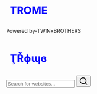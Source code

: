 # TROME
Powered by-TWINxBROTHERS
<html lang="en">
<head>
    <meta charset="UTF-8">
    <meta name="viewport" content="width=device-width, initial-scale=1.0">
    <title>My Search Engine</title>
    <script src="https://cdn.tailwindcss.com"></script>
    <link href="https://fonts.googleapis.com/css2?family=Inter:wght@400;500;600;700&display=swap" rel="stylesheet">
    <style>
        body {
            font-family: 'Inter', sans-serif;
        }
        h1{
            color: blue;
            padding: 10px;
        }
    </style>
</head>
<h1><b>ŢŘɸɰɞ</b></h1>

<body class="bg-gray-100 flex flex-col items-center justify-start min-h-screen py-10">
    <div class="bg-white rounded-full shadow-md w-full max-w-md p-4 mb-8 flex items-center">
        <input
            type="text"
            id="searchBar"
            placeholder="Search for websites..."
            class="flex-grow focus:outline-none px-4"
        />
        <button id="searchButton" class="bg-blue-500 hover:bg-blue-600 text-white rounded-full p-2">
            <svg xmlns="http://www.w3.org/2000/svg" width="24" height="24" viewBox="0 0 24 24" fill="none" stroke="currentColor" stroke-width="2" stroke-linecap="round" stroke-linejoin="round" class="lucide lucide-search"><circle cx="11" cy="11" r="8"/><path d="m21 21-4.3-4.3"/></svg>
        </button>
    </div>

  <div id="resultsContainer" class="w-full max-w-md">
        </div>
  <script>
        const websiteData = [
            { name: "Google", url: "https://www.google.com", keywords: ["search", "google", "find", "information"] },
            { name: "YouTube", url: "https://www.youtube.com", keywords: ["videos", "youtube", "watch", "entertainment"] },
            { name: "Amazon", url: "https://www.amazon.com", keywords: ["shopping", "amazon", "buy", "products"] },
            { name: "Facebook", url: "https://www.facebook.com", keywords: ["social", "facebook", "connect", "friends"] },
            { name: "Wikipedia", url: "https://www.wikipedia.org", keywords: ["information", "wikipedia", "encyclopedia", "knowledge"] },
            { name: "Twitter", url: "https://www.twitter.com", keywords: ["social", "twitter", "news", "updates"] },
            { name: "Instagram", url: "https://www.instagram.com", keywords: ["social", "instagram", "photos", "videos"] },
            { name: "LinkedIn", url: "https://www.linkedin.com", keywords: ["professional", "linkedin", "jobs", "networking"] },
            { name: "Reddit", url: "https://www.reddit.com", keywords: ["social", "reddit", "forums", "community"] },
            { name: "Netflix", url: "https://www.netflix.com", keywords: ["streaming", "netflix", "movies", "tv shows"] },
            { name: "Microsoft", url: "https://www.microsoft.com", keywords: ["software", "microsoft", "windows", "office"] },
            { name: "Apple", url: "https://www.apple.com", keywords: ["technology", "apple", "iphone", "mac"] },
            { name: "Yahoo", url: "https://www.yahoo.com", keywords: ["news", "yahoo", "mail", "search"] },
            { name: "eBay", url: "https://www.ebay.com", keywords: ["shopping", "ebay", "buy", "sell"] },
            { name: "PayPal", url: "https://www.paypal.com", keywords: ["finance", "paypal", "money", "payments"] },
            { name: "CNN", url: "https://www.cnn.com", keywords: ["news", "cnn", "world", "breaking"] },
            { name: "BBC", url: "https://www.bbc.com", keywords: ["news", "bbc", "uk", "international"] },
            { name: "The New York Times", url: "https://www.nytimes.com", keywords: ["news", "nytimes", "usa", "world"] },
            { name: "The Washington Post", url: "https://www.washingtonpost.com", keywords: ["news", "washington post", "politics", "national"] },
            { name: "ESPN", url: "https://www.espn.com", keywords: ["sports", "espn", "scores", "news"] },
            { name: " சுகாதார அமைச்சகம்", url: "https://mohfw.gov.in/", keywords: ["Ministry of Health and Family Welfare", "Indian Health Ministry", "Covid-19", "Health"] },
            { name: "ISRO", url: "https://www.isro.gov.in/", keywords: ["Indian Space Research Organisation", "Space", "India", "Science"] },
            { name: "DRDO", url: "https://www.drdo.gov.in/", keywords: ["Defence Research and Development Organisation", "Military", "Research", "India"] },
            { name: "வருமான வரித் துறை", url: "https://www.incometax.gov.in/", keywords: ["Income Tax Department", "Tax", "India", "Finance"] },
            { name: "இந்திய ரயில்வே", url: "https://indianrailways.gov.in/", keywords: ["Indian Railways", "Railways", "Travel", "India"] },
            { name: "Aadhaar", url: "https://uidai.gov.in/", keywords: ["Aadhaar", "UIDAI", "India", "Identity"] },
            { name: "UGC", url: "https://www.ugc.ac.in/", keywords: ["University Grants Commission", "Education", "India", "Universities"] },
            { name: "AICTE", url: "https://www.aicte-india.org/", keywords: ["All India Council for Technical Education", "Engineering", "Technical Education", "India"] },
            { name: "NCERT", url: "https://ncert.nic.in/", keywords: ["National Council of Educational Research and Training", "Education", "Books", "India"] },
            { name: "CBSE", url: "https://www.cbse.gov.in/", keywords: ["Central Board of Secondary Education", "Education", "Schools", "India"] },
            { name: "ஜிமெயில்", url: "https://mail.google.com/", keywords: ["Gmail", "Email", "Google", "Communication"] },
            { name: "கூகிள் மேப்ஸ்", url: "https://www.google.com/maps", keywords: ["Google Maps", "Maps", "Navigation", "Travel"] },
            { name: "கூகிள் டிரைவ்", url: "https://www.google.com/drive/", keywords: ["Google Drive", "Storage", "Cloud", "Files"] },
            { name: "மைக்ரோசாஃப்ட் 365", url: "https://www.microsoft365.com/", keywords: ["Microsoft 365", "Office", "Word", "Excel"] },
             { name: "ஆப்பிள் ஐகிளவுட்", url: "https://www.icloud.com/", keywords: ["iCloud", "Apple", "Storage", "Cloud"] },
            { name: "டிராப்பாக்ஸ்", url: "https://www.dropbox.com/", keywords: ["Dropbox", "Storage", "Files", "Cloud"] },
            { name: "அடோப் கிரியேட்டிவ் கிளவுட்", url: "https://www.adobe.com/", keywords: ["Adobe Creative Cloud", "Photoshop", "Illustrator", "Design"] },
            { name: "பிளாக்ஸ்பாட்", url: "https://www.blogger.com/", keywords: ["Blogger", "Blog", "Publishing", "Writing"] },
            { name: "வேர்ட்பிரஸ்", url: "https://wordpress.com/", keywords: ["WordPress", "Blog", "Website", "Publishing"] },
            { name: "ஜூம்", url: "https://zoom.us/", keywords: ["Zoom", "Meetings", "Video Conference", "Communication"] },
            { name: "ஸ்கைப்", url: "https://www.skype.com/", keywords: ["Skype", "Communication", "Video Call", "Chat"] },
            { name: "மைக்ரோசாஃப்ட் டீம்ஸ்", url: "https://www.microsoft.com/en-in/microsoft-teams/group-chat-software", keywords: ["Microsoft Teams", "Collaboration", "Meetings", "Chat"] },
            { name: "ஸ்லாக்", url: "https://slack.com/", keywords: ["Slack", "Communication", "Team", "Collaboration"] },
            { name: "ட்ரீலோ", url: "https://trello.com/", keywords: ["Trello", "Project Management", "Kanban", "Productivity"] },
            { name: "அசானா", url: "https://asana.com/", keywords: ["Asana", "Project Management", "Tasks", "Collaboration"] },
            { name: "github", url: "https://github.com/", keywords: ["GitHub", "Code", "Version Control", "Development"] },
            { name: "ஸ்டாக் ஓவர்ஃப்ளோ", url: "https://stackoverflow.com/", keywords: ["Stack Overflow", "Programming", "Questions", "Answers"] },
            { name: "மோசிலா பயர்பாக்ஸ்", url: "https://www.mozilla.org/", keywords: ["Mozilla Firefox", "Browser", "Internet", "Web"] },
            { name: "சஃபாரி", url: "https://www.apple.com/safari/", keywords: ["Safari", "Browser", "Apple", "Web"] },
            { name: "ஒபேரா", url: "https://www.opera.com/", keywords: ["Opera", "Browser", "Internet", "Fast"] },
            { name: "விக்கிப்பீடியா", url: "https://en.wikipedia.org/wiki/Main_Page", keywords: ["Wikipedia", "Encyclopedia", "Information", "Knowledge"] },
            { name: "பிரிட்டானிக்கா", url: "https://www.britannica.com/", keywords: ["Britannica", "Encyclopedia", "Information", "Education"] },
            { name: "வெப்எம்டி", url: "https://www.webmd.com/", keywords: ["WebMD", "Health", "Medical", "Information"] },
            { name: "Mayo Clinic", url: "https://www.mayoclinic.org/", keywords: ["Mayo Clinic", "Health", "Medical", "Hospital"] },
            { name: "NIH", url: "https://www.nih.gov/", keywords: ["NIH", "National Institutes of Health", "Research", "Health"] },
            { name: "CDC", url: "https://www.cdc.gov/", keywords: ["CDC", "Centers for Disease Control", "Health", "Prevention"] },
            { name: "வெதர் சேனல்", url: "https://weather.com/", keywords: ["Weather Channel", "Weather", "Forecast", "Climate"] },
            { name: "AccuWeather", url: "https://www.accuweather.com/", keywords: ["AccuWeather", "Weather", "Forecast", "Temperature"] },
            { name: "Google News", url: "https://news.google.com/", keywords: ["Google News", "News", "Current Events", "World"] },
            { name: "ஏபிசி நியூஸ்", url: "https://abcnews.go.com/", keywords: ["ABC News", "News", "Politics", "US"] },
            { name: "சிபிஎஸ் நியூஸ்", url: "https://www.cbsnews.com/", keywords: ["CBS News", "News", "National", "World"] },
            { name: "பாக்ஸ் நியூஸ்", url: "https://www.foxnews.com/", keywords: ["Fox News", "News", "Politics", "Opinion"] },
            { name: "ராய்ட்டர்ஸ்", url: "https://www.reuters.com/", keywords: ["Reuters", "News", "International", "Business"] },
            { name: "அசோசியேட்டட் பிரஸ்", url: "https://apnews.com/", keywords: ["Associated Press", "AP", "News", "Global"] },
            { name: "பிபிசி ஸ்போர்ட்ஸ்", url: "https://www.bbc.com/sport", keywords: ["BBC Sports", "Sports", "Football", "Cricket"] },
            { name: "ESPN", url: "https://www.espn.com/", keywords: ["ESPN", "Sports", "Scores", "News"] },
            { name: "யாஹூ ஸ்போர்ட்ஸ்", url: "https://sports.yahoo.com/", keywords: ["Yahoo Sports", "Sports", "News", "Scores"] },
            { name: "என்.பி.ஏ.", url: "https://www.nba.com/", keywords: ["NBA", "Basketball", "Scores", "News"] },
            { name: "எம்.எல்.பி.", url: "https://www.mlb.com/", keywords: ["MLB", "Baseball", "Scores", "News"] },
            { name: "என்.எப்.எல்.", url: "https://www.nfl.com/", keywords: ["NFL", "Football", "Scores", "News"] },
            { name: "ஐ.எம்.டி.பி.", url: "https://www.imdb.com/", keywords: ["IMDb", "Movies", "Films", "Reviews"] },
            { name: "ராட்டன் டொமேட்டோஸ்", url: "https://www.rottentomatoes.com/", keywords: ["Rotten Tomatoes", "Movies", "Reviews", "Critics"] },
            { name: "மெடாகிரிடிக்", url: "https://www.metacritic.com/", keywords: ["Metacritic", "Movies", "Reviews", "Games"] },
            { name: "பாகஸ் ஆபிஸ் மோஜோ", url: "https://www.boxofficemojo.com/", keywords: ["Box Office Mojo", "Movies", "票房", "Industry"] },
            { name: "சவுண்ட் கிளவுட்", url: "https://soundcloud.com/", keywords: ["SoundCloud", "Music", "Audio", "Artists"] },
            { name: "ஸ்பாடிஃபை", url: "https://www.spotify.com/", keywords: ["Spotify", "Music", "Streaming", "Songs"] },
            { name: "Pandora", url: "https://www.pandora.com/", keywords: ["Pandora", "Music", "Radio", "Streaming"] },
            { name: "Apple Music", url: "https://www.apple.com/apple-music/", keywords: ["Apple Music", "Music", "Streaming", "Songs"] },
            { name: "அமேசான் மியூசிக்", url: "https://music.amazon.com/", keywords: ["Amazon Music", "Music", "Streaming", "Songs"] },
            { name: "Etsy", url: "https://www.etsy.com/", keywords: ["Etsy", "Shopping", "Handmade", "Crafts"] },
            { name: "Walmart", url: "https://www.walmart.com/", keywords: ["Walmart", "Shopping", "Retail", "Deals"] },
            { name: "Target", url: "https://www.target.com/", keywords: ["Target", "Shopping", "Retail", "Deals"] },
            { name: "Best Buy", url: "https://www.bestbuy.com/", keywords: ["Best Buy", "Electronics", "Shopping", "Tech"] },
            { name: "Home Depot", url: "https://www.homedepot.com/", keywords: ["Home Depot", "Home Improvement", "Shopping", "DIY"] },
            { name: "Lowes", url: "https://www.lowes.com/", keywords: ["Lowes", "Home Improvement", "Shopping", "DIY"] },
            { name: "வேஃபேர்", url: "https://www.wayfair.com/", keywords: ["Wayfair", "Furniture", "Home Decor", "Shopping"] },
            { name: "Overstock", url: "https://www.overstock.com/", keywords: ["Overstock", "Furniture", "Home Goods", "Shopping"] },
            { name: "சீயர்ஸ்", url: "https://www.sears.com/", keywords: ["Sears", "Shopping", "Appliances", "Tools"] },
            { name: "Kohl's", url: "https://www.kohls.com/", keywords: ["Kohl's", "Shopping", "Clothing", "Home Goods"] },
             { name: "ஸ்டார்பக்ஸ்", url: "https://www.starbucks.com/", keywords: ["Starbucks", "Coffee", "Drinks", "Food"] },
            { name: "மெக்டொனால்ட்ஸ்", url: "https://www.mcdonalds.com/", keywords: ["McDonald's", "Fast Food", "Burgers", "Fries"] },
            { name: "சப்வே", url: "https://www.subway.com/", keywords: ["Subway", "Sandwiches", "Fast Food", "Healthy"] },
            { name: "டொமினோஸ்", url: "https://www.dominos.com/", keywords: ["Dominos", "Pizza", "Delivery", "Food"] },
            { name: "பிஸ்ஸா ஹட்", url: "https://www.pizzahut.com/", keywords: ["Pizza Hut", "Pizza", "Delivery", "Food"] },
            { name: "சிக்கன் ஃபில் ஏ", url: "https://www.chick-fil-a.com/", keywords: ["Chick-fil-A", "Chicken", "Sandwiches", "Fast Food"] },
            { name: "பர்கர் கிங்", url: "https://www.bk.com/", keywords: ["Burger King", "Burgers", "Fast Food", "Fries"] },
            { name: "வெண்டிஸ்", url: "https://www.wendys.com/", keywords: ["Wendy's", "Burgers", "Fast Food", "Salads"] },
            { name: "டன்கின் டோனட்ஸ்", url: "https://www.dunkindonuts.com/", keywords: ["Dunkin' Donuts", "Coffee", "Donuts", "Breakfast"] },
            { name: "பாபா ஜான்ஸ்", url: "https://www.papajohns.com/", keywords: ["Papa John's", "Pizza", "Delivery", "Food"] },
            { name: "உபெர்", url: "https://www.uber.com/", keywords: ["Uber", "Ride Sharing", "Transportation", "Taxi"] },
            { name: "லிஃப்ட்", url: "https://www.lyft.com/", keywords: ["Lyft", "Ride Sharing", "Transportation", "Taxi"] },
            { name: "ஏர்பின்பி", url: "https://www.airbnb.com/", keywords: ["Airbnb", "Travel", "Vacation Rentals", "Lodging"] },
            { name: "Booking.com", url: "https://www.booking.com/", keywords: ["Booking.com", "Hotels", "Travel", "Reservations"] },
            { name: "Expedia", url: "https://www.expedia.com/", keywords: ["Expedia", "Travel", "Flights", "Hotels"] },
            { name: "Kayak", url: "https://www.kayak.com/", keywords: ["Kayak", "Travel", "Flights", "Hotels"] },
            { name: "Priceline", url: "https://www.priceline.com/", keywords: ["Priceline", "Travel", "Deals", "Hotels"] },
            { name: "TripAdvisor", url: "https://www.tripadvisor.com/", keywords: ["TripAdvisor", "Travel", "Reviews", "Hotels"] },
            { name: "ஹோட்டல்ஸ்.காம்", url: "https://www.hotels.com/", keywords: ["Hotels.com", "Hotels", "Reservations", "Travel"] },
            { name: "Vrbo", url: "https://www.vrbo.com/", keywords: ["Vrbo", "Vacation Rentals", "Travel", "Lodging"] },
            { name: "ஸோஹோ", url: "https://www.zoho.com/", keywords: ["Zoho", "CRM", "Business", "Software"] },
            { name: "Salesforce", url: "https://www.salesforce.com/", keywords: ["Salesforce", "CRM", "Sales", "Business"] },
            { name: "HubSpot", url: "https://www.hubspot.com/", keywords: ["HubSpot", "Marketing", "CRM", "Sales"] },
            { name: "Oracle", url: "https://www.oracle.com/", keywords: ["Oracle", "Database", "Software", "Enterprise"] },
            { name: "SAP", url: "https://www.sap.com/", keywords: ["SAP", "Enterprise", "Software", "Business"] },
            { name: "Workday", url: "https://www.workday.com/", keywords: ["Workday", "HR", "Finance", "Software"] },
            { name: "ServiceNow", url: "https://www.servicenow.com/", keywords: ["ServiceNow", "IT Management", "Software", "Enterprise"] },
            { name: "Intuit", url: "https://www.intuit.com/", keywords: ["Intuit", "QuickBooks", "TurboTax", "Finance"] },
            { name: "Xero", url: "https://www.xero.com/", keywords: ["Xero", "Accounting", "Small Business", "Finance"] },
            { name: "Square", url: "https://squareup.com/", keywords: ["Square", "Payments", "POS", "Small Business"] },
            { name: "Canva", url: "https://www.canva.com/", keywords: ["Canva", "Design", "Graphics", "Templates"] },
            { name: "Figma", url: "https://www.figma.com/", keywords: ["Figma", "Design", "Collaboration", "UI"] },
            { name: "Sketch", url: "https://www.sketch.com/", keywords: ["Sketch", "Design", "UI", "Mac"] },
            { name: "Adobe XD", url: "https://www.adobe.com/products/xd.html", keywords: ["Adobe XD", "Design", "UI", "Prototyping"] },
            { name: "CorelDRAW", url: "https://www.coreldraw.com/", keywords: ["CorelDRAW", "Design", "Graphics", "Vector"] },
            { name: "ஜிம்ப்", url: "https://www.gimp.org/", keywords: ["GIMP", "Image Editing", "Free", "Open Source"] },
            { name: "Inkscape", url: "https://inkscape.org/", keywords: ["Inkscape", "Vector Graphics", "Free", "Open Source"] },
            { name: "Blender", url: "https://www.blender.org/", keywords: ["Blender", "3D", "Modeling", "Animation"] },
            { name: "AutoCAD", url: "https://www.autodesk.com/products/autocad/", keywords: ["AutoCAD", "CAD", "Design", "Engineering"] },
            { name: "SolidWorks", url: "https://www.solidworks.com/", keywords: ["SolidWorks", "3D CAD", "Engineering", "Design"] },
            { name: "Unity", url: "https://unity.com/", keywords: ["Unity", "Game Development", "3D", "Engine"] },
            { name: "Unreal Engine", url: "https://www.unrealengine.com/", keywords: ["Unreal Engine", "Game Development", "3D", "Engine"] },
            { name: "Maya", url: "https://www.autodesk.com/products/maya/", keywords: ["Maya", "3D", "Animation", "Modeling"] },
            { name: "3ds Max", url: "https://www.autodesk.com/products/3ds-max/", keywords: ["3ds Max", "3D", "Modeling", "Animation"] },
            { name: "Final Cut Pro", url: "https://www.apple.com/final-cut-pro/", keywords: ["Final Cut Pro", "Video Editing", "Apple", "Software"] },
            { name: "Adobe Premiere Pro", url: "https://www.adobe.com/products/premiere.html", keywords: ["Adobe Premiere Pro", "Video Editing", "Professional", "Software"] },
            { name: "Avid Media Composer", url: "https://www.avid.com/products/media-composer", keywords: ["Avid Media Composer", "Video Editing", "Film", "Television"] },
            { name: "DaVinci Resolve", url: "https://www.blackmagicdesign.com/products/davinciresolve/", keywords: ["DaVinci Resolve", "Video Editing", "Color Grading", "Post Production"] },
            { name: "iMovie", url: "https://www.apple.com/imovie/", keywords: ["iMovie", "Video Editing", "Apple", "Home"] },
            { name: "Audacity", url: "https://www.audacityteam.org/", keywords: ["Audacity", "Audio Editing", "Free", "Open Source"] },
            { name: "Ableton Live", url: "https://www.ableton.com/", keywords: ["Ableton Live", "Music Production", "DAW", "Audio"] },
            { name: "FL Studio", url: "https://www.image-line.com/", keywords: ["FL Studio", "Music Production", "DAW", "Beatmaking"] },
            { name: "Logic Pro", url: "https://www.apple.com/logic-pro/", keywords: ["Logic Pro", "Music Production", "DAW", "Apple"] },
             { name: "Pro Tools", url: "https://www.avid.com/products/pro-tools", keywords: ["Pro Tools", "Audio", "Recording", "Mixing"] },
            { name: "Python", url: "https://www.python.org/", keywords: ["Python", "Programming", "Language", "Coding"] },
            { name: "Java", url: "https://www.java.com/", keywords: ["Java", "Programming", "Language", "Software"] },
            { name: "JavaScript", url: "https://www.javascript.com/", keywords: ["JavaScript", "Programming", "Web Development", "Frontend"] },
            { name: "C++", url: "https://isocpp.org/", keywords: ["C++", "Programming", "Language", "Systems"] },
            { name: "C#", url: "https://dotnet.microsoft.com/en-us/languages/csharp", keywords: ["C#", "Programming", "Microsoft", "Game Development"] },
            { name: "Ruby", url: "https://www.ruby-lang.org/", keywords: ["Ruby", "Programming", "Web Development", "Rails"] },
            { name: "PHP", url: "https://www.php.net/", keywords: ["PHP", "Programming", "Web Development", "Server Side"] },
            { name: "Swift", url: "https://developer.apple.com/swift/", keywords: ["Swift", "Programming", "Apple", "iOS Development"] },
            { name: "Kotlin", url: "https://kotlinlang.org/", keywords: ["Kotlin", "Programming", "Android Development", "Google"] },
            { name: "Go", url: "https://go.dev/", keywords: ["Go", "Programming", "Google", "Systems"] },
            { name: "Rust", url: "https://www.rust-lang.org/", keywords: ["Rust", "Programming", "Systems", "Memory Safety"] },
            { name: "TypeScript", url: "https://www.typescriptlang.org/", keywords: ["TypeScript", "Programming", "JavaScript", "Frontend"] },
            { name: "SQL", url: "https://www.iso.org/standard/63555.html", keywords: ["SQL", "Database", "Querying", "Data"] },
            { name: "Perl", url: "https://www.perl.org/", keywords: ["Perl", "Programming", "Scripting", "System Administration"] },
            { name: "R", url: "https://www.r-project.org/", keywords: ["R", "Statistics", "Data Analysis", "Programming"] },
            { name: "Matlab", url: "https://www.mathworks.com/products/matlab.html", keywords: ["Matlab", "Mathematics", "Engineering", "Programming"] },
            { name: "Assembly", url: "https://www.assemblylanguage.com/", keywords: ["Assembly", "Programming", "Low-Level", "Hardware"] },
            { name: "Scala", url: "https://www.scala-lang.org/", keywords: ["Scala", "Programming", "JVM", "Functional"] },
            { name: "Haskell", url: "https://www.haskell.org/", keywords: ["Haskell", "Programming", "Functional", "Purity"] },
            { name: "Julia", url: "https://julialang.org/", keywords: ["Julia", "Programming", "Scientific Computing", "High-Performance"] },
            { name: "Dart", url: "https://dart.dev/", keywords: ["Dart", "Programming", "Flutter", "Mobile Development"] },
            { name: "PHPMyAdmin", url: "https://www.phpmyadmin.net/", keywords: ["PHPMyAdmin", "Database", "MySQL", "Admin"] },
            { name: "Apache", url: "https://httpd.apache.org/", keywords: ["Apache", "Web Server", "Server", "HTTP"] },
            { name: "Nginx", url: "https://www.nginx.com/", keywords: ["Nginx", "Web Server", "Reverse Proxy", "Load Balancing"] },
            { name: "Docker", url: "https://www.docker.com/", keywords: ["Docker", "Containers", "DevOps", "Deployment"] },
            { name: "Kubernetes", url: "https://kubernetes.io/", keywords: ["Kubernetes", "Containers", "Orchestration", "Cloud"] },
            { name: "AWS", url: "https://aws.amazon.com/", keywords: ["AWS", "Cloud", "Amazon Web Services", "Computing"] },
            { name: "Azure", url: "https://azure.microsoft.com/", keywords: ["Azure", "Cloud", "Microsoft", "Computing"] },
            { name: "Google Cloud", url: "https://cloud.google.com/", keywords: ["Google Cloud", "Cloud", "GCP", "Computing"] },
            { name: "Heroku", url: "https://www.heroku.com/", keywords: ["Heroku", "Cloud", "Platform as a Service", "PaaS"] },
            { name: "DigitalOcean", url: "https://www.digitalocean.com/", keywords: ["DigitalOcean", "Cloud", "VPS", "Developers"] },
            { name: "Linode", url: "https://www.linode.com/", keywords: ["Linode", "Cloud", "VPS", "Servers"] },
            { name: "Vercel", url: "https://vercel.com/", keywords: ["Vercel", "Frontend", "Deployment", "Next.js"] },
            { name: "Netlify", url: "https://www.netlify.com/", keywords: ["Netlify", "Frontend", "Deployment", "Jamstack"] },
            { name: "Cloudflare", url: "https://www.cloudflare.com/", keywords: ["Cloudflare", "CDN", "Security", "DNS"] },
            { name: "Akamai", url: "https://www.akamai.com/", keywords: ["Akamai", "CDN", "Security", "Performance"] },
            { name: "Fastly", url: "https://www.fastly.com/", keywords: ["Fastly", "CDN", "Cloud", "Edge"] },
            { name: "Firebase", url: "https://firebase.google.com/", keywords: ["Firebase", "Backend", "Mobile", "Google"] },
            { name: "MongoDB", url: "https://www.mongodb.com/", keywords: ["MongoDB", "Database", "NoSQL", "Document"] },
            { name: "PostgreSQL", url: "https://www.postgresql.org/", keywords: ["PostgreSQL", "Database", "SQL", "Open Source"] },
            { name: "MySQL", url: "https://www.mysql.com/", keywords: ["MySQL", "Database", "SQL", "Open Source"] },
            { name: "Redis", url: "https://redis.io/", keywords: ["Redis", "Cache", "Database", "NoSQL"] },
            { name: "Elasticsearch", url: "https://www.elastic.co/", keywords: ["Elasticsearch", "Search", "Analytics", "Data"] },
            { name: "Kafka", url: "https://kafka.apache.org/", keywords: ["Kafka", "Streaming", "Data", "Messaging"] },
            { name: "RabbitMQ", url: "https://www.rabbitmq.com/", keywords: ["RabbitMQ", "Messaging", "Queue", "Broker"] },
            { name: "Jenkins", url: "https://www.jenkins.io/", keywords: ["Jenkins", "CI/CD", "Automation", "DevOps"] },
            { name: "GitLab", url: "https://about.gitlab.com/", keywords: ["GitLab", "DevOps", "Repository", "CI/CD"] },
            { name: "Travis CI", url: "https://www.travis-ci.com/", keywords: ["Travis CI", "CI/CD", "Testing", "Automation"] },
            { name: "CircleCI", url: "https://circleci.com/", keywords: ["CircleCI", "CI/CD", "Automation", "DevOps"] },
            { name: "Jira", url: "https://www.atlassian.com/software/jira", keywords: ["Jira", "Project Management", "Agile", "Tickets"] },
            { name: "Confluence", url: "https://www.atlassian.com/software/confluence", keywords: ["Confluence", "Collaboration", "Documentation", "Wiki"] },
            { name: "Bitbucket", url: "https://bitbucket.org/", keywords: ["Bitbucket", "Repository", "Git", "Code"] },
            { name: "SVN", url: "https://subversion.apache.org/", keywords: ["SVN", "Version Control", "Repository", "Code"] },
            { name: "Selenium", url: "https://www.selenium.dev/", keywords: ["Selenium", "Testing", "Automation", "Web"] },
            { name: "JUnit", url: "https://junit.org/", keywords: ["JUnit", "Testing", "Java", "Unit"] },
            { name: "TestNG", url: "https://testng.org/", keywords: ["TestNG", "Testing", "Java", "Framework"] },
            { name: "Mockito", url: "https://site.mockito.org/", keywords: ["Mockito", "Testing", "Java", "Mocking"] },
            { name: "Spring", url: "https://spring.io/", keywords: ["Spring", "Java", "Framework", "Development"] },
            { name: "Django", url: "https://www.djangoproject.com/", keywords: ["Django", "Python", "Framework", "Web Development"] },
            { name: "Flask", url: "https://flask.palletsprojects.com/", keywords: ["Flask", "Python", "Framework", "Web Development"] },
            { name: "Ruby on Rails", url: "https://rubyonrails.org/", keywords: ["Ruby on Rails", "Ruby", "Framework", "Web Development"] },
            { name: "Laravel", url: "https://laravel.com/", keywords: ["Laravel", "PHP", "Framework", "Web Development"] },
            { name: "ASP.NET", url: "https://dotnet.microsoft.com/en-us/apps/aspnet", keywords: ["ASP.NET", "C#", "Microsoft", "Web Development"] },
            { name: "Node.js", url: "https://nodejs.org/", keywords: ["Node.js", "JavaScript", "Server-side", "Runtime"] },
            { name: "React", url: "https://react.dev/", keywords: ["React", "JavaScript", "Frontend", "UI"] },
            { name: "Angular", url: "https://angular.io/", keywords: ["Angular", "JavaScript", "Frontend", "Framework"] },
            { name: "Vue.js", url: "https://vuejs.org/", keywords: ["Vue.js", "JavaScript", "Frontend", "UI"] },
            { name: "jQuery", url: "https://jquery.com/", keywords: ["jQuery", "JavaScript", "Library", "DOM"] },
            { name: "Bootstrap", url: "https://getbootstrap.com/", keywords: ["Bootstrap", "CSS", "Framework", "UI"] },
            { name: "Tailwind CSS", url: "https://tailwindcss.com/", keywords: ["Tailwind CSS", "CSS", "Framework", "Styling"] },
            { name: "Sass", url: "https://sass-lang.com/", keywords: ["Sass", "CSS", "Preprocessor", "Styles"] },
            { name: "Less", url: "http://lesscss.org/", keywords: ["Less", "CSS", "Preprocessor", "Styles"] },
            { name: "Material UI", url: "https://mui.com/", keywords: ["Material UI", "React", "UI", "Components"] },
            { name: "Ant Design", url: "https://ant.design/", keywords: ["Ant Design", "React", "UI", "Components"] },
            { name: "Chakra UI", url: "https://chakra-ui.com/", keywords: ["Chakra UI", "React", "UI", "Components"] },
            { name: "Redux", url: "https://redux.js.org/", keywords: ["Redux", "State Management", "JavaScript", "React"] },
            { name: "GraphQL", url: "https://graphql.org/", keywords: ["GraphQL", "API", "Query Language", "Data"] },
            { name: "REST", url: "https://restfulapi.net/", keywords: ["REST", "API", "Web Services", "HTTP"] },
            { name: "Swagger", url: "https://swagger.io/", keywords: ["Swagger", "API", "Documentation", "Tools"] },
            { name: "Postman", url: "https://www.postman.com/", keywords: ["Postman", "API", "Testing", "Development"] },
            { name: "Insomnia", url: "https://insomnia.rest/", keywords: ["Insomnia", "API", "Testing", "Client"] },
            { name: "WebSockets", url: "https://www.websocket.org/", keywords: ["WebSockets", "Real-time", "Communication", "Protocol"] },
            { name: "Socket.IO", url: "https://socket.io/", keywords: ["Socket.IO", "Real-time", "Communication", "Library"] },
            { name: "WebRTC", url: "https://webrtc.org/", keywords: ["WebRTC", "Real-time", "Communication", "Video"] },
            { name: "Zoom", url: "https://zoom.us/", keywords: ["Zoom", "Video Conferencing", "Meetings", "Communication"] },
            { name: "Microsoft Teams", url: "https://www.microsoft.com/en-in/microsoft-teams/group-chat-software", keywords: ["Microsoft Teams", "Collaboration", "Chat", "Meetings"] },
            { name: "Slack", url: "https://slack.com/", keywords: ["Slack", "Communication", "Team", "Chat"] },
            { name: "Discord", url: "https://discord.com/", keywords: ["Discord", "Communication", "Community", "Chat"] },
            { name: "Twilio", url: "https://www.twilio.com/", keywords: ["Twilio", "Communication", "API", "SMS"] },
            { name: "SendGrid", url: "https://sendgrid.com/", keywords: ["SendGrid", "Email", "API", "Delivery"] },
            { name: "Mailchimp", url: "https://mailchimp.com/", keywords: ["Mailchimp", "Email Marketing", "Campaigns", "Newsletter"] },
            { name: "Constant Contact", url: "https://www.constantcontact.com/", keywords: ["Constant Contact", "Email Marketing", "Tools", "Business"] },
            { name: "AWeber", url: "https://www.aweber.com/", keywords: ["AWeber", "Email Marketing", "Automation", "List"] },
            { name: "Stripe", url: "https://stripe.com/", keywords: ["Stripe", "Payments", "Online", "Transactions"] },
            { name: "PayPal", url: "https://www.paypal.com/", keywords: ["PayPal", "Payments", "Online", "Money"] },
            { name: "Square", url: "https://squareup.com/", keywords: ["Square", "Payments", "POS", "Business"] },
            { name: "Braintree", url: "https://www.braintreepayments.com/", keywords: ["Braintree", "Payments", "PayPal", "Developers"] },
            { name: "Authorize.Net", url: "https://www.authorize.net/", keywords: ["Authorize.Net", "Payments", "Visa", "Mastercard"] },
            { name: "Google Analytics", url: "https://analytics.google.com/", keywords: ["Google Analytics", "Analytics", "Tracking", "Data"] },
            { name: "Adobe Analytics", url: "https://www.adobe.com/analytics/adobe-analytics.html", keywords: ["Adobe Analytics", "Analytics", "Marketing", "Data"] },
            { name: "Mixpanel", url: "https://mixpanel.com/", keywords: ["Mixpanel", "Analytics", "Product", "Data"] },
            { name: "Kissmetrics", url: "https://www.kissmetrics.com/", keywords: ["Kissmetrics", "Analytics", "Behavioral", "Data"] },
            { name: "Matomo", url: "https://matomo.org/", keywords: ["Matomo", "Analytics", "Open Source", "Privacy"] },
            { name: "Hotjar", url: "https://www.hotjar.com/", keywords: ["Hotjar", "Analytics", "UX", "Behavior"] },
            { name: "Crazy Egg", url: "https://www.crazyegg.com/", keywords: ["Crazy Egg", "Analytics", "Heatmaps", "UX"] },
            { name: "Optimizely", url: "https://www.optimizely.com/", keywords: ["Optimizely", "Testing", "AB Testing", "Experimentation"] },
            { name: "VWO", url: "https://vwo.com/", keywords: ["VWO", "Testing", "AB Testing", "Optimization"] },
            { name: "Google Optimize", url: "https://optimize.google.com/", keywords: ["Google Optimize", "Testing", "AB Testing", "Personalization"] },
            { name: "SEMrush", url: "https://www.semrush.com/", keywords: ["SEMrush", "SEO", "Marketing", "Analytics"] },
            { name: "Ahrefs", url: "https://ahrefs.com/", keywords: ["Ahrefs", "SEO", "Tools", "Backlinks"] },
            { name: "Moz", url: "https://moz.com/", keywords: ["Moz", "SEO", "Software", "Tools"] },
            { name: "Yoast SEO", url: "https://yoast.com/", keywords: ["Yoast SEO", "WordPress", "Plugin", "SEO"] },
            { name: "Rank Math", url: "https://rankmath.com/", keywords: ["Rank Math", "WordPress", "Plugin", "SEO"] },
            { name: "Screaming Frog", url: "https://www.screamingfrog.co.uk/", keywords: ["Screaming Frog", "SEO", "Crawler", "Website"] },
            { name: "GTmetrix", url: "https://gtmetrix.com/", keywords: ["GTmetrix", "Performance", "Website", "Speed"] },
            { name: "PageSpeed Insights", url: "https://developers.google.com/speed/pagespeed/insights/", keywords: ["PageSpeed Insights", "Performance", "Website", "Google"] },
            { name: "WebPageTest", url: "https://www.webpagetest.org/", keywords: ["WebPageTest", "Performance", "Website", "Testing"] },
            { name: "Lighthouse", url: "https://developer.chrome.com/docs/lighthouse/", keywords: ["Lighthouse", "Performance", "Accessibility", "Chrome"] },
            { name: "New Relic", url: "https://newrelic.com/", keywords: ["New Relic", "Monitoring", "Performance", "APM"] },
            { name: "Datadog", url: "https://www.datadoghq.com/", keywords: ["Datadog", "Monitoring", "Metrics", "Logging"] },
            { name: "Splunk", url: "https://www.splunk.com/", keywords: ["Splunk", "Logging", "Security", "Data"] },
            { name: "ELK Stack", url: "https://www.elastic.co/elastic-stack/", keywords: ["ELK Stack", "Logging", "Search", "Analytics"] },
            { name: "Sentry", url: "https://sentry.io/", keywords: ["Sentry", "Error Tracking", "Monitoring", "Development"] },
            { name: "Raygun", url: "https://raygun.com/", keywords: ["Raygun", "Error Tracking", "Performance", "Monitoring"] },
            { name: "LogRocket", url: "https://logrocket.com/", keywords: ["LogRocket", "Session Replay", "Monitoring", "Frontend"] },
            { name: "FullStory", url: "https://www.fullstory.com/", keywords: ["FullStory", "Session Replay", "Analytics", "UX"] },
            { name: "Heap", url: "https://heap.io/", keywords: ["Heap", "Analytics", "Product", "Data"] },
            { name: "Amplitude", url: "https://amplitude.com/", keywords: ["Amplitude", "Analytics", "Mobile", "Product"] },
            { name: "Pendo", url: "https://www.pendo.io/", keywords: ["Pendo", "Product Experience", "Analytics", "Engagement"] },
            { name: "Intercom", url: "https://www.intercom.com/", keywords: ["Intercom", "Customer Communication", "Chat", "Support"] },
            { name: "Zendesk", url: "https://www.zendesk.com/", keywords: ["Zendesk", "Customer Service", "Support", "Tickets"] },
            { name: "Salesforce Service Cloud", url: "https://www.salesforce.com/in/service-cloud/", keywords: ["Salesforce Service Cloud", "CRM", "Customer Service", "Support"] },
            { name: "Freshdesk", url: "https://www.freshworks.com/freshdesk/", keywords: ["Freshdesk", "Customer Service", "Support", "Helpdesk"] },
            { name: "HubSpot Service Hub", url: "https://www.hubspot.com/products/service", keywords: ["HubSpot Service Hub", "Customer Service", "Support", "CRM"] },
            { name: "LiveChat", url: "https://www.livechat.com/", keywords: ["LiveChat", "Customer Service", "Chat", "Support"] },
            { name: "Tawk.to", url: "https://www.tawk.to/", keywords: ["Tawk.to", "Customer Service", "Chat", "Free"] },
            { name: "Crisp", url: "https://crisp.chat/", keywords: ["Crisp", "Customer Service", "Chat", "Marketing"] },
            { name: "Olark", url: "https://www.olark.com/", keywords: ["Olark", "Customer Service", "Chat", "Sales"] },
            { name: "SnapEngage", url: "https://snapengage.com/", keywords: ["SnapEngage", "Customer Service", "Chat", "Proactive"] },
            { name: "WhatsApp", url: "https://www.whatsapp.com/", keywords: ["WhatsApp", "Messaging", "Chat", "Social"] },
            { name: "Facebook Messenger", url: "https://www.messenger.com/", keywords: ["Facebook Messenger", "Messaging", "Chat", "Social"] },
            { name: "WeChat", url: "https://www.wechat.com/", keywords: ["WeChat", "Messaging", "Social", "China"] },
            { name: "Telegram", url: "https://telegram.org/", keywords: ["Telegram", "Messaging", "Chat", "Secure"] },
            { name: "Signal", url: "https://signal.org/", keywords: ["Signal", "Messaging", "Privacy", "Secure"] },
            { name: "Line", url: "https://line.me/en/", keywords: ["Line", "Messaging", "Social", "Asia"] },
            { name: "Viber", url: "https://www.viber.com/", keywords: ["Viber", "Messaging", "Call", "International"] },
            { name: "KakaoTalk", url: "https://kakao.com/", keywords: ["KakaoTalk", "Messaging", "Social", "Korea"] },
            { name: "Skype", url: "https://www.skype.com/", keywords: ["Skype", "Video Call", "Chat", "Communication"] },
            { name: "FaceTime", url: "https://www.apple.com/facetime/", keywords: ["FaceTime", "Video Call", "Apple", "Communication"] },
            { name: "LinkedIn Learning", url: "https://www.linkedin.com/learning/", keywords: ["LinkedIn Learning", "Education", "Courses", "Professional"] },
            { name: "Coursera", url: "https://www.coursera.org/", keywords: ["Coursera", "Education", "Courses", "Online"] },
            { name: "edX", url: "https://www.edx.org/", keywords: ["edX", "Education", "Courses", "University"] },
            { name: "Udacity", url: "https://www.udacity.com/", keywords: ["Udacity", "Education", "Nanodegree", "Tech"] },
            { name: "Udemy", url: "https://www.udemy.com/", keywords: ["Udemy", "Education", "Courses", "Online"] },
            { name: "Khan Academy", url: "https://www.khanacademy.org/", keywords: ["Khan Academy", "Education", "Free", "Learning"] },
            { name: "Skillshare", url: "https://www.skillshare.com/", keywords: ["Skillshare", "Education", "Creative", "Classes"] },
            { name: "MasterClass", url: "https://www.masterclass.com/", keywords: ["MasterClass", "Education", "Celebrity", "Classes"] },
            { name: "Teachable", url: "https://teachable.com/", keywords: ["Teachable", "Education", "Online Courses", "Platform"] },
            { name: "Thinkific", url: "https://www.thinkific.com/", keywords: ["Thinkific", "Education", "Online Courses", "Platform"] },
            { name: "WordPress.org", url: "https://wordpress.org/", keywords: ["WordPress", "CMS", "Blog", "Website"] },
            { name: "Joomla", url: "https://www.joomla.org/", keywords: ["Joomla", "CMS", "Website", "Open Source"] },
            { name: "Drupal", url: "https://www.drupal.org/", keywords: ["Drupal", "CMS", "Website", "Development"] },
            { name: "Wix", url: "https://www.wix.com/", keywords: ["Wix", "Website Builder", "Drag and Drop", "Hosting"] },
            { name: "Squarespace", url: "https://www.squarespace.com/", keywords: ["Squarespace", "Website Builder", "Design", "E-commerce"] },
            { name: "Shopify", url: "https://www.shopify.com/", keywords: ["Shopify", "E-commerce", "Online Store", "Business"] },
            { name: "BigCommerce", url: "https://www.bigcommerce.com/", keywords: ["BigCommerce", "E-commerce", "Online Store", "Platform"] },
            { name: "Magento", url: "https://magento.com/", keywords: ["Magento", "E-commerce", "Open Source", "Adobe"] },
            { name: "WooCommerce", url: "https://woocommerce.com/", keywords: ["WooCommerce", "E-commerce", "WordPress", "Plugin"] },
            { name: "PrestaShop", url: "https://www.prestashop.com/", keywords: ["PrestaShop", "E-commerce", "Open Source", "Platform"] },
            { name: "ZoomInfo", url: "https://www.zoominfo.com/", keywords: ["ZoomInfo", "Business", "Information", "Sales"] },
            { name: "Crunchbase", url: "https://www.crunchbase.com/", keywords: ["Crunchbase", "Startups", "Investors", "Business"] },
            { name: "Owler", url: "https://www.owler.com/", keywords: ["Owler", "Business", "Intelligence", "Competition"] },
            { name: "D&B Hoovers", url: "https://www.dnb.com/business-directory/hoovers.html", keywords: ["D&B Hoovers", "Business", "Data", "Sales"] },
            { name: "SimilarWeb", url: "https://www.similarweb.com/", keywords: ["SimilarWeb", "Website", "Analytics", "Competition"] },
            { name: "Built With", url: "https://builtwith.com/", keywords: ["Built With", "Technology", "Websites", "Tools"] },
            { name: "SpyFu", url: "https://www.spyfu.com/", keywords: ["SpyFu", "SEO", "Keywords", "Competition"] },
            { name: "Alexa", url: "https://www.alexa.com/", keywords: ["Alexa", "Website Ranking", "SEO", "Amazon"] },
             { name: "SEMrush", url: "https://www.semrush.com/", keywords: ["SEMrush", "SEO", "Marketing", "Research"] },
            { name: "Glassdoor", url: "https://www.glassdoor.com/", keywords: ["Glassdoor", "Jobs", "Reviews", "Salaries"] },
            { name: "Indeed", url: "https://www.indeed.com/", keywords: ["Indeed", "Jobs", "Search", "Careers"] },
            { name: "LinkedIn", url: "https://www.linkedin.com/", keywords: ["LinkedIn", "Jobs", "Networking", "Professional"] },
            { name: "Monster", url: "https://www.monster.com/", keywords: ["Monster", "Jobs", "Search", "Careers"] },
            { name: "CareerBuilder", url: "https://www.careerbuilder.com/", keywords: ["CareerBuilder", "Jobs", "Search", "Careers"] },
            { name: "ZipRecruiter", url: "https://www.ziprecruiter.com/", keywords: ["ZipRecruiter", "Jobs", "Search", "Hiring"] },
            { name: "SimplyHired", url: "https://www.simplyhired.com/", keywords: ["SimplyHired", "Jobs", "Search", "Careers"] },
            { name: "Google Jobs", url: "https://www.google.com/search?q=google+jobs", keywords: ["Google Jobs", "Jobs", "Search", "Careers"] },
            { name: "AngelList", url: "https://angel.co/", keywords: ["AngelList", "Startups", "Jobs", "Investors"] },
            { name: "Dice", url: "https://www.dice.com/", keywords: ["Dice", "Tech Jobs", "Careers", "Developers"] },
            { name: "Zillow", url: "https://www.zillow.com/", keywords: ["Zillow", "Real Estate", "Homes For Sale", "Rentals"] },
            { name: "Redfin", url: "https://www.redfin.com/", keywords: ["Redfin", "Real Estate", "Homes For Sale", "Agents"] },
            { name: "Realtor.com", url: "https://www.realtor.com/", keywords: ["Realtor.com", "Real Estate", "Homes For Sale", "Find an Agent"] },
            { name: "Trulia", url: "https://www.trulia.com/", keywords: ["Trulia", "Real Estate", "Homes For Sale", "Neighborhoods"] },
            { name: "Apartments.com", url: "https://www.apartments.com/", keywords: ["Apartments.com", "Apartments", "Rentals", "Housing"] },
            { name: "Rent.com", url: "https://www.rent.com/", keywords: ["Rent.com", "Apartments", "Rentals", "Housing"] },
            { name: "Zumper", url: "https://www.zumper.com/", keywords: ["Zumper", "Apartments", "Rentals", "Housing"] },
            { name: "HotPads", url: "https://hotpads.com/", keywords: ["HotPads", "Apartments", "Rentals", "Housing"] },
             { name: "LoopNet", url: "https://www.loopnet.com/", keywords: ["LoopNet", "Commercial Real Estate", "For Sale", "Lease"] },
            { name: "CoStar", url: "https://www.costar.com/", keywords: ["CoStar", "Commercial Real Estate", "Data", "Analytics"] },

   ];

  function searchWebsites(query) {
            const resultsContainer = document.getElementById("resultsContainer");
            resultsContainer.innerHTML = ""; // Clear previous results
    if (!query) {
                resultsContainer.innerHTML = "<p class='text-gray-500 text-center'>Please enter a search query.</p>";
                return;
            }
    const matchingWebsites = websiteData.filter(website => {
                const queryLower = query.toLowerCase();
                return (
                    website.name.toLowerCase().includes(queryLower) ||
                    website.keywords.some(keyword => keyword.toLowerCase().includes(queryLower))
                );
            });

  if (matchingWebsites.length === 0) {
                resultsContainer.innerHTML = "<p class='text-gray-500 text-center'>No matching websites found.</p>";
            } else {
                const resultsHTML = matchingWebsites.map(website => `
  <div class="bg-white rounded-lg shadow-md p-4 mb-4">
                        <h2 class="text-lg font-semibold text-blue-600 hover:underline">
                            <a href="${website.url}" target="_blank">${website.name}</a>
                        </h2>
                        <p class="text-gray-700">${website.url}</p>
                    </div>
                `).join("");
                resultsContainer.innerHTML = resultsHTML;
            }
        }

  document.getElementById("searchButton").addEventListener("click", () => {
            const query = document.getElementById("searchBar").value;
            searchWebsites(query);
        });

  document.getElementById("searchBar").addEventListener("keypress", (event) => {
            if (event.key === "Enter") {
                const query = document.getElementById("searchBar").value;
                searchWebsites(query);
            }
        });
    </script>
</body>
</html>
